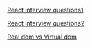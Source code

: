 [React interview questions1](https://www.edureka.co/blog/interview-questions/react-interview-questions/)

[React interview questions2](https://github.com/sudheerj/reactjs-interview-questions#are-custom-dom-attributes-supported-in-react-v16)

[Real dom vs Virtual dom](https://medium.com/@ahaseeb12251998/virtual-dom-vs-real-dom-angular-vs-react-framework-vs-libraries-spas-vs-mpa-s-946fceb70955)
